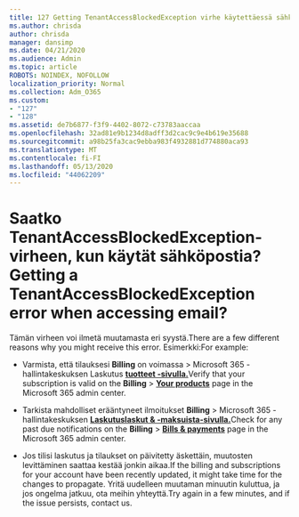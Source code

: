 ```yaml
---
title: 127 Getting TenantAccessBlockedException virhe käytettäessä sähköpostia?
ms.author: chrisda
author: chrisda
manager: dansimp
ms.date: 04/21/2020
ms.audience: Admin
ms.topic: article
ROBOTS: NOINDEX, NOFOLLOW
localization_priority: Normal
ms.collection: Adm_O365
ms.custom:
- "127"
- "128"
ms.assetid: de7b6877-f3f9-4402-8072-c73783aaccaa
ms.openlocfilehash: 32ad81e9b1234d8adff3d2cac9c9e4b619e35688
ms.sourcegitcommit: a98b25fa3cac9ebba983f4932881d774880aca93
ms.translationtype: MT
ms.contentlocale: fi-FI
ms.lasthandoff: 05/13/2020
ms.locfileid: "44062209"
---
```

# <a name="getting-a-tenantaccessblockedexception-error-when-accessing-email"></a><span data-ttu-id="27d64-102">Saatko TenantAccessBlockedException-virheen, kun käytät sähköpostia?</span><span class="sxs-lookup"><span data-stu-id="27d64-102">Getting a TenantAccessBlockedException error when accessing email?</span></span>

<span data-ttu-id="27d64-103">Tämän virheen voi ilmetä muutamasta eri syystä.</span><span class="sxs-lookup"><span data-stu-id="27d64-103">There are a few different reasons why you might receive this error.</span></span> <span data-ttu-id="27d64-104">Esimerkki:</span><span class="sxs-lookup"><span data-stu-id="27d64-104">For example:</span></span>

- <span data-ttu-id="27d64-105">Varmista, että tilauksesi **Billing** on voimassa \> Microsoft 365 -hallintakeskuksen Laskutus **[tuotteet -sivulla.](https://portal.office.com/adminportal/home#/subscriptions)**</span><span class="sxs-lookup"><span data-stu-id="27d64-105">Verify that your subscription is valid on the **Billing** \> **[Your products](https://portal.office.com/adminportal/home#/subscriptions)** page in the Microsoft 365 admin center.</span></span>

- <span data-ttu-id="27d64-106">Tarkista mahdolliset erääntyneet ilmoitukset **Billing** \> Microsoft 365 -hallintakeskuksen **[Laskutuslaskut & -maksuista-sivulla.](https://portal.office.com/adminportal/home#/billoverview)**</span><span class="sxs-lookup"><span data-stu-id="27d64-106">Check for any past due notifications on the **Billing** \> **[Bills & payments](https://portal.office.com/adminportal/home#/billoverview)** page in the Microsoft 365 admin center.</span></span>

- <span data-ttu-id="27d64-107">Jos tilisi laskutus ja tilaukset on päivitetty äskettäin, muutosten levittäminen saattaa kestää jonkin aikaa.</span><span class="sxs-lookup"><span data-stu-id="27d64-107">If the billing and subscriptions for your account have been recently updated, it might take time for the changes to propagate.</span></span> <span data-ttu-id="27d64-108">Yritä uudelleen muutaman minuutin kuluttua, ja jos ongelma jatkuu, ota meihin yhteyttä.</span><span class="sxs-lookup"><span data-stu-id="27d64-108">Try again in a few minutes, and if the issue persists, contact us.</span></span>

